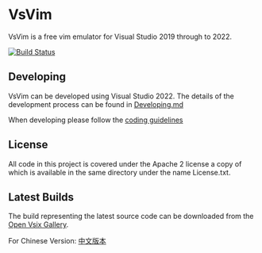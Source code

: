 VsVim
===
VsVim is a free vim emulator for Visual Studio 2019 through to 2022.

[![Build Status](https://github.com/VsVim/VsVim/actions/workflows/main.yml/badge.svg?branch=master)](https://github.com/VsVim/VsVim/actions/workflows/main.yml?branch=master)

## Developing
VsVim can be developed using Visual Studio 2022. The details of the 
development process can be found in
[Developing.md](https://github.com/VsVim/VsVim/blob/master/Documentation/Developing.md)

When developing please follow the
[coding guidelines](https://github.com/VsVim/VsVim/blob/master/Documentation/CodingGuidelines.md)

## License

All code in this project is covered under the Apache 2 license a copy of which 
is available in the same directory under the name License.txt.

## Latest Builds

The build representing the latest source code can be downloaded from the
[Open Vsix Gallery](http://vsixgallery.com/extension/VsVim.Microsoft.e214908b-0458-4ae2-a583-4310f29687c3/).  

For Chinese Version: [中文版本](README.ch.md)
